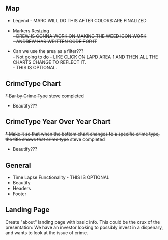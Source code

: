 <h2> Map </h2>

* Legend
        - MARC WILL DO THIS AFTER COLORS ARE FINALIZED

* <s> Markers Resizing <br> </s>
      <s>   - DREW IS GONNA WORK ON MAKING THE WEED ICON WORK  <br>  </s>
      <s>   - ANDREW HAS WRITTEN CODE FOR IT  </s>

* Can we use the area as a filter???  
        - Not going to do
        - LIKE CLICK ON LAPD AREA 1 AND THEN ALL THE CHARTS CHANGE TO REFLECT IT.  
        - THIS IS OPTIONAL.

<h2>  CrimeType Chart  </h2>

 <s>   * Bar by Crime Type</s>  steve completed
    
* Beautify???

<h2>  CrimeType Year Over Year Chart  </h2>

 <s>    * Make it so that when the bottom chart changes to a specific crime type, the title shows that crime type</s> steve completed 


* Beautify???


<h2> General  </h2>

* Time Lapse Functionality - THIS IS OPTIONAL <br>
* Beautify <br>
* Headers <br>
* Footer <br>

<h2> Landing Page </h2>
Create "about" landing page with basic info.  This could be the crux of the presentation: We have an investor looking to possibly invest in a dispenary, and wants to look at the issue of crime.
